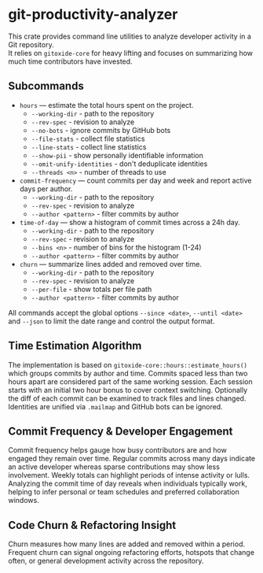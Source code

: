 # git-productivity-analyzer

This crate provides command line utilities to analyze developer activity in a Git repository.  
It relies on `gitoxide-core` for heavy lifting and focuses on summarizing how much time contributors have invested.

## Subcommands

- `hours` — estimate the total hours spent on the project.
  - `--working-dir` - path to the repository
  - `--rev-spec` - revision to analyze
  - `--no-bots` - ignore commits by GitHub bots
  - `--file-stats` - collect file statistics
  - `--line-stats` - collect line statistics
  - `--show-pii` - show personally identifiable information
  - `--omit-unify-identities` - don't deduplicate identities
  - `--threads <n>` - number of threads to use
- `commit-frequency` — count commits per day and week and report active days per author.
  - `--working-dir` - path to the repository
  - `--rev-spec` - revision to analyze
  - `--author <pattern>` - filter commits by author
- `time-of-day` — show a histogram of commit times across a 24h day.
  - `--working-dir` - path to the repository
  - `--rev-spec` - revision to analyze
  - `--bins <n>` - number of bins for the histogram (1-24)
  - `--author <pattern>` - filter commits by author
- `churn` — summarize lines added and removed over time.
  - `--working-dir` - path to the repository
  - `--rev-spec` - revision to analyze
  - `--per-file` - show totals per file path
  - `--author <pattern>` - filter commits by author

All commands accept the global options `--since <date>`, `--until <date>` and `--json` to limit the date range and control the output format.

## Time Estimation Algorithm

The implementation is based on `gitoxide-core::hours::estimate_hours()` which groups commits by author and time. Commits spaced less than two hours apart are considered part of the same working session. Each session starts with an initial two hour bonus to cover context switching. Optionally the diff of each commit can be examined to track files and lines changed. Identities are unified via `.mailmap` and GitHub bots can be ignored.

## Commit Frequency & Developer Engagement

Commit frequency helps gauge how busy contributors are and how engaged they remain over time. Regular commits across many days indicate an active developer whereas sparse contributions may show less involvement. Weekly totals can highlight periods of intense activity or lulls.
Analyzing the commit time of day reveals when individuals typically work, helping to infer personal or team schedules and preferred collaboration windows.

## Code Churn & Refactoring Insight

Churn measures how many lines are added and removed within a period. Frequent churn
can signal ongoing refactoring efforts, hotspots that change often, or general
development activity across the repository.
